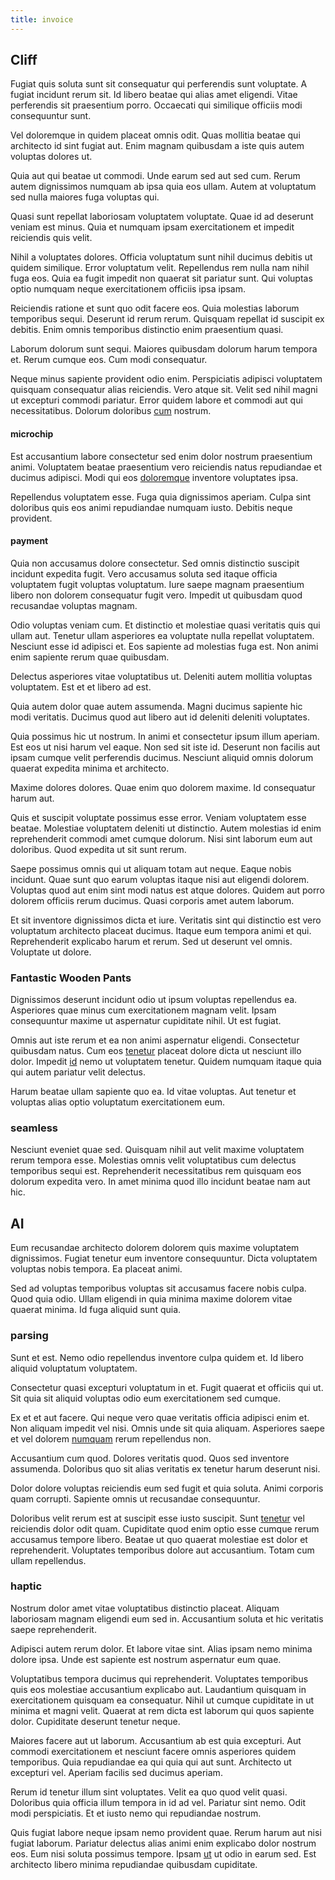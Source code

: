 ```yaml
---
title: invoice
---
```


## Cliff

Fugiat quis soluta sunt sit consequatur qui perferendis sunt voluptate. A fugiat incidunt rerum sit. Id libero beatae qui alias amet eligendi. Vitae perferendis sit praesentium porro. Occaecati qui similique officiis modi consequuntur sunt.

Vel doloremque in quidem placeat omnis odit. Quas mollitia beatae qui architecto id sint fugiat aut. Enim magnam quibusdam a iste quis autem voluptas dolores ut.

Quia aut qui beatae ut commodi. Unde earum sed aut sed cum. Rerum autem dignissimos numquam ab ipsa quia eos ullam. Autem at voluptatum sed nulla maiores fuga voluptas qui.

Quasi sunt repellat laboriosam voluptatem voluptate. Quae id ad deserunt veniam est minus. Quia et numquam ipsam exercitationem et impedit reiciendis quis velit.

Nihil a voluptates dolores. Officia voluptatum sunt nihil ducimus debitis ut quidem similique. Error voluptatum velit. Repellendus rem nulla nam nihil fuga eos. Quia ea fugit impedit non quaerat sit pariatur sunt. Qui voluptas optio numquam neque exercitationem officiis ipsa ipsam.

Reiciendis ratione et sunt quo odit facere eos. Quia molestias laborum temporibus sequi. Deserunt id rerum rerum. Quisquam repellat id suscipit ex debitis. Enim omnis temporibus distinctio enim praesentium quasi.

Laborum dolorum sunt sequi. Maiores quibusdam dolorum harum tempora et. Rerum cumque eos. Cum modi consequatur.

Neque minus sapiente provident odio enim. Perspiciatis adipisci voluptatem quisquam consequatur alias reiciendis. Vero atque sit. Velit sed nihil magni ut excepturi commodi pariatur. Error quidem labore et commodi aut qui necessitatibus. Dolorum doloribus [cum](/dolore/odio/dignissimos/odio/quantify_rustic_deposit.md) nostrum.

#### microchip

Est accusantium labore consectetur sed enim dolor nostrum praesentium animi. Voluptatem beatae praesentium vero reiciendis natus repudiandae et ducimus adipisci. Modi qui eos [doloremque](/facere/temporibus/adipisci/molestias/ftp.md) inventore voluptates ipsa.

Repellendus voluptatem esse. Fuga quia dignissimos aperiam. Culpa sint doloribus quis eos animi repudiandae numquam iusto. Debitis neque provident.

#### payment

Quia non accusamus dolore consectetur. Sed omnis distinctio suscipit incidunt expedita fugit. Vero accusamus soluta sed itaque officia voluptatem fugit voluptas voluptatum. Iure saepe magnam praesentium libero non dolorem consequatur fugit vero. Impedit ut quibusdam quod recusandae voluptas magnam.

Odio voluptas veniam cum. Et distinctio et molestiae quasi veritatis quis qui ullam aut. Tenetur ullam asperiores ea voluptate nulla repellat voluptatem. Nesciunt esse id adipisci et. Eos sapiente ad molestias fuga est. Non animi enim sapiente rerum quae quibusdam.

Delectus asperiores vitae voluptatibus ut. Deleniti autem mollitia voluptas voluptatem. Est et et libero ad est.

Quia autem dolor quae autem assumenda. Magni ducimus sapiente hic modi veritatis. Ducimus quod aut libero aut id deleniti deleniti voluptates.

Quia possimus hic ut nostrum. In animi et consectetur ipsum illum aperiam. Est eos ut nisi harum vel eaque. Non sed sit iste id. Deserunt non facilis aut ipsam cumque velit perferendis ducimus. Nesciunt aliquid omnis dolorum quaerat expedita minima et architecto.

Maxime dolores dolores. Quae enim quo dolorem maxime. Id consequatur harum aut.

Quis et suscipit voluptate possimus esse error. Veniam voluptatem esse beatae. Molestiae voluptatem deleniti ut distinctio. Autem molestias id enim reprehenderit commodi amet cumque dolorum. Nisi sint laborum eum aut doloribus. Quod expedita ut sit sunt rerum.

Saepe possimus omnis qui ut aliquam totam aut neque. Eaque nobis incidunt. Quae sunt quo earum voluptas itaque nisi aut eligendi dolorem. Voluptas quod aut enim sint modi natus est atque dolores. Quidem aut porro dolorem officiis rerum ducimus. Quasi corporis amet autem laborum.

Et sit inventore dignissimos dicta et iure. Veritatis sint qui distinctio est vero voluptatum architecto placeat ducimus. Itaque eum tempora animi et qui. Reprehenderit explicabo harum et rerum. Sed ut deserunt vel omnis. Voluptate ut dolore.

### Fantastic Wooden Pants

Dignissimos deserunt incidunt odio ut ipsum voluptas repellendus ea. Asperiores quae minus cum exercitationem magnam velit. Ipsam consequuntur maxime ut aspernatur cupiditate nihil. Ut est fugiat.

Omnis aut iste rerum et ea non animi aspernatur eligendi. Consectetur quibusdam natus. Cum eos [tenetur](/eos/velit/street_data_system_worthy.md) placeat dolore dicta ut nesciunt illo dolor. Impedit [id](/earum/et/logistical_cambridgeshire_maroon.md) nemo ut voluptatem tenetur. Quidem numquam itaque quia qui autem pariatur velit delectus.

Harum beatae ullam sapiente quo ea. Id vitae voluptas. Aut tenetur et voluptas alias optio voluptatum exercitationem eum.

### seamless

Nesciunt eveniet quae sed. Quisquam nihil aut velit maxime voluptatem rerum tempora esse. Molestias omnis velit voluptatibus cum delectus temporibus sequi est. Reprehenderit necessitatibus rem quisquam eos dolorum expedita vero. In amet minima quod illo incidunt beatae nam aut hic.

## AI

Eum recusandae architecto dolorem dolorem quis maxime voluptatem dignissimos. Fugiat tenetur eum inventore consequuntur. Dicta voluptatem voluptas nobis tempora. Ea placeat animi.

Sed ad voluptas temporibus voluptas sit accusamus facere nobis culpa. Quod quia odio. Ullam eligendi in quia minima maxime dolorem vitae quaerat minima. Id fuga aliquid sunt quia.

### parsing

Sunt et est. Nemo odio repellendus inventore culpa quidem et. Id libero aliquid voluptatum voluptatem.

Consectetur quasi excepturi voluptatum in et. Fugit quaerat et officiis qui ut. Sit quia sit aliquid voluptas odio eum exercitationem sed cumque.

Ex et et aut facere. Qui neque vero quae veritatis officia adipisci enim et. Non aliquam impedit vel nisi. Omnis unde sit quia aliquam. Asperiores saepe et vel dolorem [numquam](/dolore/odio/dignissimos/ut/invoice_envisioneer.md) rerum repellendus non.

Accusantium cum quod. Dolores veritatis quod. Quos sed inventore assumenda. Doloribus quo sit alias veritatis ex tenetur harum deserunt nisi.

Dolor dolore voluptas reiciendis eum sed fugit et quia soluta. Animi corporis quam corrupti. Sapiente omnis ut recusandae consequuntur.

Doloribus velit rerum est at suscipit esse iusto suscipit. Sunt [tenetur](/dolore/odio/dignissimos/quo/prairie.md) vel reiciendis dolor odit quam. Cupiditate quod enim optio esse cumque rerum accusamus tempore libero. Beatae ut quo quaerat molestiae est dolor et reprehenderit. Voluptates temporibus dolore aut accusantium. Totam cum ullam repellendus.

### haptic

Nostrum dolor amet vitae voluptatibus distinctio placeat. Aliquam laboriosam magnam eligendi eum sed in. Accusantium soluta et hic veritatis saepe reprehenderit.

Adipisci autem rerum dolor. Et labore vitae sint. Alias ipsam nemo minima dolore ipsa. Unde est sapiente est nostrum aspernatur eum quae.

Voluptatibus tempora ducimus qui reprehenderit. Voluptates temporibus quis eos molestiae accusantium explicabo aut. Laudantium quisquam in exercitationem quisquam ea consequatur. Nihil ut cumque cupiditate in ut minima et magni velit. Quaerat at rem dicta est laborum qui quos sapiente dolor. Cupiditate deserunt tenetur neque.

Maiores facere aut ut laborum. Accusantium ab est quia excepturi. Aut commodi exercitationem et nesciunt facere omnis asperiores quidem temporibus. Quia repudiandae ea qui quia qui aut sunt. Architecto ut excepturi vel. Aperiam facilis sed ducimus aperiam.

Rerum id tenetur illum sint voluptates. Velit ea quo quod velit quasi. Doloribus quia officia illum tempora in id ad vel. Pariatur sint nemo. Odit modi perspiciatis. Et et iusto nemo qui repudiandae nostrum.

Quis fugiat labore neque ipsam nemo provident quae. Rerum harum aut nisi fugiat laborum. Pariatur delectus alias animi enim explicabo dolor nostrum eos. Eum nisi soluta possimus tempore. Ipsam [ut](/alias/executive_sms.md) ut odio in earum sed. Est architecto libero minima repudiandae quibusdam cupiditate.
